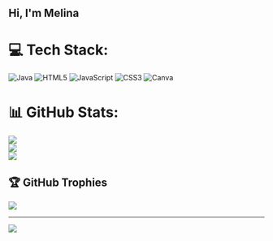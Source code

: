## Hi, I'm Melina


# 💻 Tech Stack:
![Java](https://img.shields.io/badge/java-%23ED8B00.svg?style=for-the-badge&logo=openjdk&logoColor=white) ![HTML5](https://img.shields.io/badge/html5-%23E34F26.svg?style=for-the-badge&logo=html5&logoColor=white) ![JavaScript](https://img.shields.io/badge/javascript-%23323330.svg?style=for-the-badge&logo=javascript&logoColor=%23F7DF1E) ![CSS3](https://img.shields.io/badge/css3-%231572B6.svg?style=for-the-badge&logo=css3&logoColor=white) ![Canva](https://img.shields.io/badge/Canva-%2300C4CC.svg?style=for-the-badge&logo=Canva&logoColor=white)
# 📊 GitHub Stats:
![](https://github-readme-stats.vercel.app/api?username=Schmellu&theme=transparent&hide_border=false&include_all_commits=false&count_private=false)<br/>
![](https://nirzak-streak-stats.vercel.app/?user=Schmellu&theme=transparent&hide_border=false)<br/>
![](https://github-readme-stats.vercel.app/api/top-langs/?username=Schmellu&theme=transparent&hide_border=false&include_all_commits=false&count_private=false&layout=compact)

## 🏆 GitHub Trophies
![](https://github-profile-trophy.vercel.app/?username=Schmellu&theme=radical&no-frame=false&no-bg=true&margin-w=4)

---
[![](https://visitcount.itsvg.in/api?id=Schmellu&icon=0&color=0)](https://visitcount.itsvg.in)

<!-- Proudly created with GPRM ( https://gprm.itsvg.in ) -->
